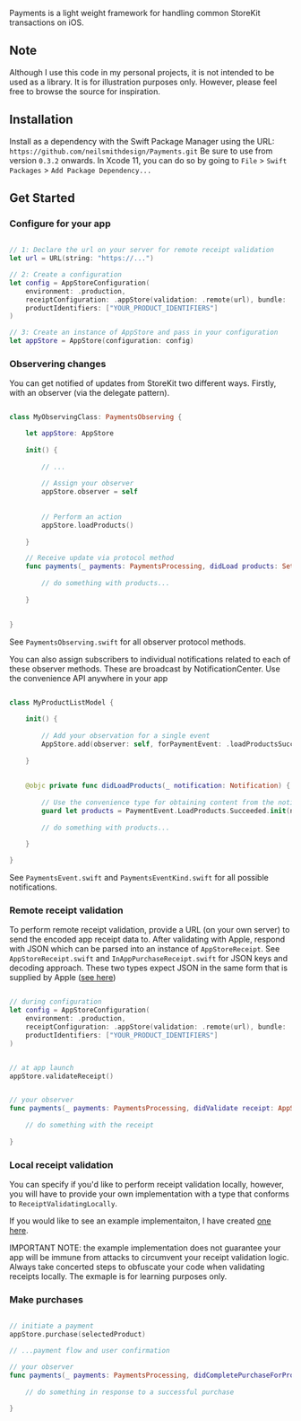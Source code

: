 Payments is a light weight framework for handling common StoreKit transactions on iOS.


## Note
Although I use this code in my personal projects, it is not intended to be used as a library. It is for illustration purposes only. However, please feel free to browse the source for inspiration.


## Installation

Install as a dependency with the Swift Package Manager using the URL: `https://github.com/neilsmithdesign/Payments.git`
Be sure to use from version `0.3.2` onwards.
In Xcode 11, you can do so by going to `File` > `Swift Packages` > `Add Package Dependency...`


## Get Started

### Configure for your app

```swift

// 1: Declare the url on your server for remote receipt validation
let url = URL(string: "https://...")

// 2: Create a configuration
let config = AppStoreConfiguration(
    environment: .production,
    receiptConfiguration: .appStore(validation: .remote(url), bundle: .main),
    productIdentifiers: ["YOUR_PRODUCT_IDENTIFIERS"]
)

// 3: Create an instance of AppStore and pass in your configuration
let appStore = AppStore(configuration: config)

```

### Observering changes

You can get notified of updates from StoreKit two different ways. Firstly, with an observer (via the delegate pattern). 

```swift

class MyObservingClass: PaymentsObserving {

    let appStore: AppStore
    
    init() {
    
        // ...
    
        // Assign your observer
        appStore.observer = self
        
        
        // Perform an action
        appStore.loadProducts()
        
    }

    // Receive update via protocol method
    func payments(_ payments: PaymentsProcessing, didLoad products: Set<Product>) {
        
        // do something with products...
        
    }
 
 
}

```

See `PaymentsObserving.swift` for all observer protocol methods.

You can also assign subscribers to individual notifications related to each of these observer methods. These are broadcast by NotificationCenter. Use the convenience API anywhere in your app

```swift

class MyProductListModel {

    init() {
        
        // Add your observation for a single event
        AppStore.add(observer: self, forPaymentEvent: .loadProductsSucceeded, selector(didLoadProducts(_:)))
    
    }
    
    
    @objc private func didLoadProducts(_ notification: Notification) {
    
        // Use the convenience type for obtaining content from the notification 
        guard let products = PaymentEvent.LoadProducts.Succeeded.init(notification)?.content else { return }
        
        // do something with products...
    
    }

}


```

See `PaymentsEvent.swift` and `PaymentsEventKind.swift` for all possible notifications.


### Remote receipt validation

To perform remote receipt validation, provide a URL (on your own server) to send the encoded app receipt data to. After validating with Apple, respond with JSON which can be parsed into an instance of `AppStoreReceipt`.  See `AppStoreReceipt.swift` and `InAppPurchaseReceipt.swift` for JSON keys and decoding approach. These two types expect JSON in the same form that is supplied by Apple ([see here](https://developer.apple.com/library/archive/releasenotes/General/ValidateAppStoreReceipt/Chapters/ReceiptFields.html))


```swift

// during configuration
let config = AppStoreConfiguration(
    environment: .production,
    receiptConfiguration: .appStore(validation: .remote(url), bundle: .main),
    productIdentifiers: ["YOUR_PRODUCT_IDENTIFIERS"]
) 


// at app launch
appStore.validateReceipt()


// your observer
func payments(_ payments: PaymentsProcessing, didValidate receipt: AppStoreReceipt) {
    
    // do something with the receipt
    
}

```

### Local receipt validation

You can specify if you'd like to perform receipt validation locally, however, you will have to provide your own implementation with a type that conforms to `ReceiptValidatingLocally`.

If you would like to see an example implementaiton, I have created [one here](https://github.com/neilsmithdesign/PaymentsExample).

IMPORTANT NOTE: the example implementation does not guarantee your app will be immune from attacks to circumvent your receipt validation logic. Always take concerted steps to obfuscate your code when validating receipts locally. The exmaple is for learning purposes only. 


### Make purchases

```swift

// initiate a payment
appStore.purchase(selectedProduct)

// ...payment flow and user confirmation

// your observer 
func payments(_ payments: PaymentsProcessing, didCompletePurchaseForProductWith identifier: ProductIdentifier) {
    
    // do something in response to a successful purchase 
    
}


```

